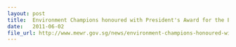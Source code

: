 ```yaml
---
layout: post
title:  Environment Champions honoured with President's Award for the Environment
date:   2011-06-02
file_url: http://www.mewr.gov.sg/news/environment-champions-honoured-with-presidents-award-for-the-environment
---
```

